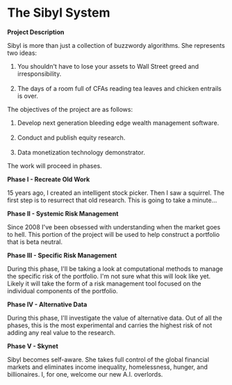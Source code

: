 # The Sibyl System

<strong>Project Description</strong>

Sibyl is more than just a collection of buzzwordy algorithms. She represents two ideas: 

<ol type="1">
    <li>You shouldn't have to lose your assets to Wall Street greed and irresponsibility.</li><br>
    <li>The days of a room full of CFAs reading tea leaves and chicken entrails is over.</li>
</ol> 

The objectives of the project are as follows:

<ol type="1">
    <li>Develop next generation bleeding edge wealth management software.</li><br>
    <li>Conduct and publish equity research.</li><br>
    <li>Data monetization technology demonstrator.</li>
</ol> 

The work will proceed in phases.

<b>Phase I - Recreate Old Work</b>

15 years ago, I created an intelligent stock picker. Then I saw a squirrel. The first step is to resurrect that old research. This is going to take a minute…

<b>Phase II - Systemic Risk Management</b>

Since 2008 I've been obsessed with understanding when the market goes to hell. This portion of the project will be used to help construct a portfolio that is beta neutral.

<b>Phase III - Specific Risk Management</b>

During this phase, I'll be taking a look at computational methods to manage the specific risk of the portfolio. I'm not sure what this will look like yet. Likely it will take the form of a risk management tool focused on the individual components of the portfolio.

<b>Phase IV - Alternative Data</b>

During this phase, I'll investigate the value of alternative data. Out of all the phases, this is the most experimental and carries the highest risk of not adding any real value to the research.

<b>Phase V - Skynet</b>

Sibyl becomes self-aware. She takes full control of the global financial markets and eliminates income inequality, homelessness, hunger, and billionaires. I, for one, welcome our new A.I. overlords.
